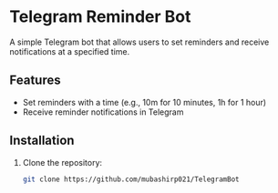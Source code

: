 # Telegram Reminder Bot

A simple Telegram bot that allows users to set reminders and receive notifications at a specified time.

## Features
- Set reminders with a time (e.g., 10m for 10 minutes, 1h for 1 hour)
- Receive reminder notifications in Telegram

## Installation

1. Clone the repository:
   ```bash
   git clone https://github.com/mubashirp021/TelegramBot
